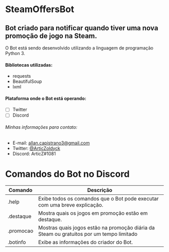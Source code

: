 # SteamOffersBot
## Bot criado para notificar quando tiver uma nova promoção de jogo na Steam. ##

O Bot está sendo desenvolvido utilizando a linguagem de programação Python 3.

#### Bibliotecas utilizadas: ####
- requests
- BeautifulSoup
- lxml

#### Plataforma onde o Bot está operando: ####
- [ ] Twitter
- [ ] Discord

###### Minhas informações para contato: ######
- E-mail: allan.capistrano3@gmail.com
- Twitter: [@ArticZoldyck](https://twitter.com/ArticZoldyck)
- Discord: ArticZ#1081

# Comandos do Bot no Discord
Comando | Descrição
------- | ---------
.help | Exibe todos os comandos que o Bot pode executar com uma breve explicação.
.destaque | Mostra quais os jogos em promoção estão em destaque.
.promocao | Mostras quais jogos estão na promoção diária da Steam ou gratuitos por um tempo limitado
.botinfo | Exibe as informações do criador do Bot.
